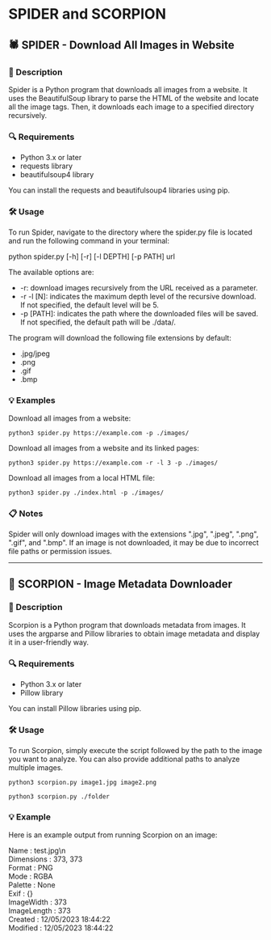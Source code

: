 # SPIDER and SCORPION

## 🕷️ SPIDER - Download All Images in Website

### 📝 Description
Spider is a Python program that downloads all images from a website. It uses the BeautifulSoup library to parse the HTML of the website and locate all the image tags. Then, it downloads each image to a specified directory recursively.

### 🔍 Requirements
* Python 3.x or later
* requests library
* beautifulsoup4 library

You can install the requests and beautifulsoup4 libraries using pip.

### 🛠️ Usage
To run Spider, navigate to the directory where the spider.py file is located and run the following command in your terminal:

python spider.py [-h] [-r] [-l DEPTH] [-p PATH] url

The available options are:

* -r: download images recursively from the URL received as a parameter.
* -r -l [N]: indicates the maximum depth level of the recursive download. If not specified, the default level will be 5.
* -p [PATH]: indicates the path where the downloaded files will be saved. If not specified, the default path will be ./data/.

The program will download the following file extensions by default:

* .jpg/jpeg
* .png
* .gif
* .bmp

### 💡 Examples

Download all images from a website:
```
python3 spider.py https://example.com -p ./images/
```
Download all images from a website and its linked pages:
```
python3 spider.py https://example.com -r -l 3 -p ./images/
```
Download all images from a local HTML file:
```
python3 spider.py ./index.html -p ./images/
```
### 📋 Notes
Spider will only download images with the extensions ".jpg", ".jpeg", ".png", ".gif", and ".bmp".
If an image is not downloaded, it may be due to incorrect file paths or permission issues.

-----------------------------------------------
## 🦂 SCORPION - Image Metadata Downloader

### 📝 Description
Scorpion is a Python program that downloads metadata from images. It uses the argparse and Pillow libraries to obtain image metadata and display it in a user-friendly way.

### 🔍 Requirements
* Python 3.x or later
* Pillow library

You can install Pillow libraries using pip.

### 🛠️ Usage

To run Scorpion, simply execute the script followed by the path to the image you want to analyze. You can also provide additional paths to analyze multiple images.
```
python3 scorpion.py image1.jpg image2.png
```
```
python3 scorpion.py ./folder
```
### 💡 Example
Here is an example output from running Scorpion on an image:

Name           : test.jpg\n <br>
Dimensions     : 373, 373 <br>
Format         : PNG <br>
Mode           : RGBA <br>
Palette        : None <br>
Exif           : {} <br>
ImageWidth     : 373 <br>
ImageLength    : 373 <br>
Created        : 12/05/2023 18:44:22 <br>
Modified       : 12/05/2023 18:44:22 